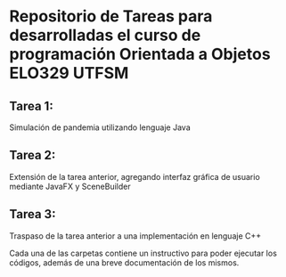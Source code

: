 # Repositorio de Tareas para desarrolladas el curso de programación Orientada a Objetos ELO329 UTFSM


## Tarea 1:
  Simulación de pandemia utilizando lenguaje Java

## Tarea 2:
  Extensión de la tarea anterior, agregando interfaz gráfica de usuario mediante JavaFX y SceneBuilder
  
## Tarea 3:
 Traspaso de la tarea anterior a una implementación en lenguaje C++
  
  
  
Cada una de las carpetas contiene un instructivo para poder ejecutar los códigos, además de una breve documentación de los mismos.

